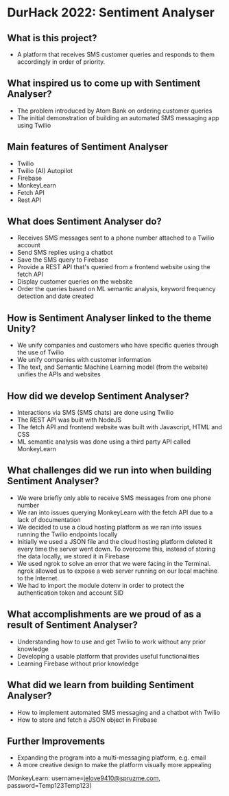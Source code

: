 # DurHack 2022: Sentiment Analyser

## What is this project?
- A platform that receives SMS customer queries and responds to them accordingly in order of priority.

## What inspired us to come up with Sentiment Analyser?
- The problem introduced by Atom Bank on ordering customer queries
- The initial demonstration of building an automated SMS messaging app using Twilio

## Main features of Sentiment Analyser
- Twilio
- Twilio (AI) Autopilot
- Firebase
- MonkeyLearn
- Fetch API
- Rest API

## What does Sentiment Analyser do?
- Receives SMS messages sent to a phone number attached to a Twilio account
- Send SMS replies using a chatbot
- Save the SMS query to Firebase
- Provide a REST API that's queried from a frontend website using the fetch API
- Display customer queries on the website
- Order the queries based on ML semantic analysis, keyword frequency detection and date created


## How is Sentiment Analyser linked to the theme Unity?
- We unify companies and customers who have specific queries through the use of Twilio
- We unify companies with customer information
- The text, and Semantic Machine Learning model (from the website) unifies the APIs and websites

## How did we develop Sentiment Analyser?
- Interactions via SMS (SMS chats) are done using Twilio
- The REST API was built with NodeJS
- The fetch API and frontend website was built with Javascript, HTML and CSS
- ML semantic analysis was done using a third party API called MonkeyLearn

## What challenges did we run into when building Sentiment Analyser?
- We were briefly only able to receive SMS messages from one phone number
- We ran into issues querying MonkeyLearn with the fetch API due to a lack of documentation
- We decided to use a cloud hosting platform as we ran into issues running the Twilio endpoints locally
- Initially we used a JSON file and the cloud hosting platform deleted it every time the server went down. To overcome this, instead of storing the data locally, we stored it in Firebase
- We used ngrok to solve an error that we were facing in the Terminal. ngrok allowed us to expose a web server running on our local machine to the Internet.
- We had to import the module dotenv in order to protect the authentication token and account SID

## What accomplishments are we proud of as a result of Sentiment Analyser?
- Understanding how to use and get Twilio to work without any prior knowledge
- Developing a usable platform that provides useful functionalities
- Learning Firebase without prior knowledge

## What did we learn from building Sentiment Analyser?
- How to implement automated SMS messaging and a chatbot with Twilio
- How to store and fetch a JSON object in Firebase

## Further Improvements
- Expanding the program into a multi-messaging platform, e.g. email
- A more creative design to make the platform visually more appealing

(MonkeyLearn: username=jelove9410@spruzme.com, password=Temp123Temp123)